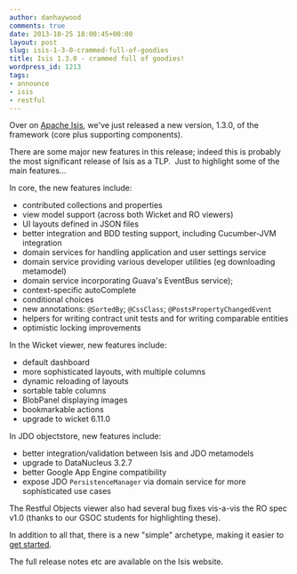 ```yaml
---
author: danhaywood
comments: true
date: 2013-10-25 18:00:45+00:00
layout: post
slug: isis-1-3-0-crammed-full-of-goodies
title: Isis 1.3.0 - crammed full of goodies!
wordpress_id: 1213
tags:
- announce
- isis
- restful
---
```


Over on [Apache Isis](http://isis.apache.org), we've just released a new version, 1.3.0, of the framework (core plus supporting components).

There are some major new features in this release; indeed this is probably the most significant release of Isis as a TLP.  Just to highlight some of the main features...

In core, the new features include:

* contributed collections and properties
* view model support (across both Wicket and RO viewers)
* UI layouts defined in JSON files
* better integration and BDD testing support, including Cucumber-JVM integration
* domain services for handling application and user settings service
* domain service providing various developer utilities (eg downloading metamodel)
* domain service incorporating Guava's EventBus service);
* context-specific autoComplete
* conditional choices
* new annotations: `@SortedBy`; `@CssClass`; `@PostsPropertyChangedEvent`
* helpers for writing contract unit tests and for writing comparable entities
* optimistic locking improvements

In the Wicket viewer, new features include:

* default dashboard
* more sophisticated layouts, with multiple columns
* dynamic reloading of layouts
* sortable table columns
* BlobPanel displaying images
* bookmarkable actions
* upgrade to wicket 6.11.0

In JDO objectstore, new features include:

* better integration/validation between Isis and JDO metamodels
* upgrade to DataNucleus 3.2.7
* better Google App Engine compatibility
* expose JDO `PersistenceManager` via domain service for more sophisticated use cases


The Restful Objects viewer also had several bug fixes vis-a-vis the RO spec v1.0 (thanks to our GSOC students for highlighting these).

In addition to all that, there is a new "simple" archetype, making it easier to [get started](http://isis.apache.org/getting-started/simple-archetype.html).

The full release notes etc are available on the Isis website.


